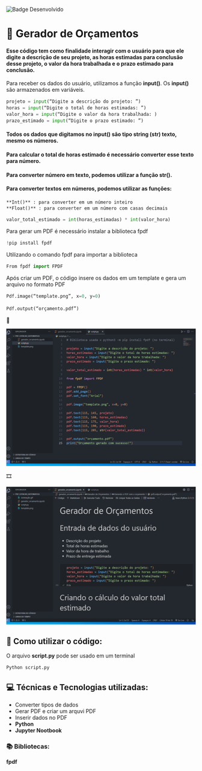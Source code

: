 ![Badge Desenvolvido](http://img.shields.io/static/v1?label=STATUS&message=%20DESENVOLVIDO&color=GREEN&style=for-the-badge)
# :abacus: Gerador de Orçamentos
#### Esse código tem como finalidade interagir com o usuário para que ele digite a descrição de seu projeto, as horas estimadas para conclusão desse projeto, o valor da hora trabalhada e o prazo estimado para conclusão.

Para receber os dados do usuário, utilizamos a função **input()**.
Os **input()** são armazenados em variáveis.
````python
projeto = input(“Digite a descrição do projeto: ”)
horas = input(“Digite o total de horas estimadas: ”)
valor_hora = input(“Digite o valor da hora trabalhada: )
prazo_estimado = input(“Digite o prazo estimado: ”)
````
#### Todos os dados que digitamos no **input()** são tipo **string** (str) texto, mesmo os números.
#### Para calcular o total de horas estimado é necessário converter esse texto para número.
#### Para converter número em texto, podemos utilizar a função **str()**.
#### Para converter textos em números, podemos utilizar as funções:
	**Int()** : para converter em um número inteiro
	**Float()** : para converter em um número com casas decimais

````python
valor_total_estimado = int(horas_estimadas) * int(valor_hora)
````

Para gerar um PDF é necessário instalar a biblioteca fpdf
````python
!pip install fpdf
````
Utilizando o comando fpdf para importar a biblioteca
````python
From fpdf import FPDF
````
Após criar um PDF, o código insere os dados em um template e gera um arquivo no formato PDF
````python
Pdf.image(“template.png”, x=0, y=0)

Pdf.output(“orçamento.pdf”)
````
:movie_camera:

<img src=".\Animação.gif" alt="Código funcionando" width="600px" heidth="400px">

:film_strip:

<img src=".\Animação2.gif" alt="Código 2 funcionando" width="600px" heidth="400px">

## 📁 Como utilizar o código:
O arquivo **script.py** pode ser usado em um terminal
````python
Python script.py
````
## :computer: Técnicas e Tecnologias utilizadas:
- Converter tipos de dados
- Gerar PDF e criar um arquvi PDF
- Inserir dados no PDF
- **Python**
- **Jupyter Nootbook**

### :books: Bibliotecas:
 **fpdf**
 
